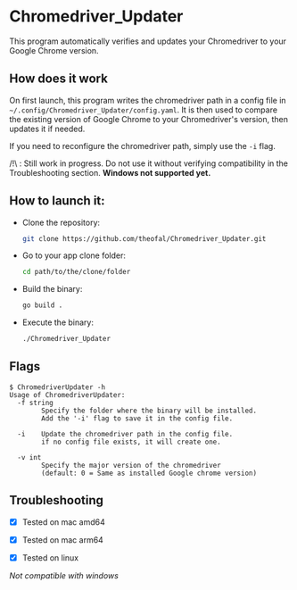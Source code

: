 # Chromedriver_Updater 

This program automatically verifies and updates your Chromedriver to your Google Chrome version.

## How does it work

On first launch, this program writes the chromedriver path in a config file in `~/.config/Chromedriver_Updater/config.yaml`.
It is then used to compare the existing version of Google Chrome to your Chromedriver's version, then updates it if needed.

If you need to reconfigure the chromedriver path, simply use the `-i` flag. 

/!\ : Still work in progress. Do not use it without verifying compatibility in the Troubleshooting section. **Windows not supported yet.**

## How to launch it:
- Clone the repository:
  ```bash
  git clone https://github.com/theofal/Chromedriver_Updater.git
  ```
- Go to your app clone folder:
  ```bash
  cd path/to/the/clone/folder
  ```
- Build the binary:
  ```bash
  go build .
  ```
- Execute the binary:
  ```bash
  ./Chromedriver_Updater
  ```

## Flags
```
$ ChromedriverUpdater -h
Usage of ChromedriverUpdater:
  -f string
        Specify the folder where the binary will be installed. 
        Add the '-i' flag to save it in the config file.
        
  -i    Update the chromedriver path in the config file. 
        if no config file exists, it will create one.
        
  -v int
        Specify the major version of the chromedriver 
        (default: 0 = Same as installed Google chrome version)
```

## Troubleshooting

- [x] Tested on mac amd64

- [x] Tested on mac arm64

- [x] Tested on linux

*Not compatible with windows*

